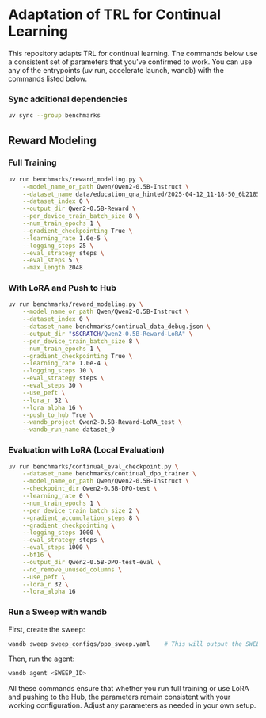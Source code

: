 # Adaptation of TRL for Continual Learning

This repository adapts TRL for continual learning. The commands below use a consistent set of parameters that you’ve confirmed to work. You can use any of the entrypoints (uv run, accelerate launch, wandb) with the commands listed below.

### Sync additional dependencies

```sh
uv sync --group benchmarks
```

## Reward Modeling

### Full Training

```sh
uv run benchmarks/reward_modeling.py \
    --model_name_or_path Qwen/Qwen2-0.5B-Instruct \
    --dataset_name data/education_qna_hinted/2025-04-12_11-18-50_6b21855/data.json \
    --dataset_index 0 \
    --output_dir Qwen2-0.5B-Reward \
    --per_device_train_batch_size 8 \
    --num_train_epochs 1 \
    --gradient_checkpointing True \
    --learning_rate 1.0e-5 \
    --logging_steps 25 \
    --eval_strategy steps \
    --eval_steps 5 \
    --max_length 2048
```

### With LoRA and Push to Hub

```sh
uv run benchmarks/reward_modeling.py \
    --model_name_or_path Qwen/Qwen2-0.5B-Instruct \
    --dataset_index 0 \
    --dataset_name benchmarks/continual_data_debug.json \
    --output_dir "$SCRATCH/Qwen2-0.5B-Reward-LoRA" \
    --per_device_train_batch_size 8 \
    --num_train_epochs 1 \
    --gradient_checkpointing True \
    --learning_rate 1.0e-4 \
    --logging_steps 10 \
    --eval_strategy steps \
    --eval_steps 30 \
    --use_peft \
    --lora_r 32 \
    --lora_alpha 16 \
    --push_to_hub True \
    --wandb_project Qwen2-0.5B-Reward-LoRA_test \
    --wandb_run_name dataset_0
```

### Evaluation with LoRA (Local Evaluation)

```sh
uv run benchmarks/continual_eval_checkpoint.py \
    --dataset_name benchmarks/continual_dpo_trainer \
    --model_name_or_path Qwen/Qwen2-0.5B-Instruct \
    --checkpoint_dir Qwen2-0.5B-DPO-test \
    --learning_rate 0 \
    --num_train_epochs 1 \
    --per_device_train_batch_size 2 \
    --gradient_accumulation_steps 8 \
    --gradient_checkpointing \
    --logging_steps 1000 \
    --eval_strategy steps \
    --eval_steps 1000 \
    --bf16 \
    --output_dir Qwen2-0.5B-DPO-test-eval \
    --no_remove_unused_columns \
    --use_peft \
    --lora_r 32 \
    --lora_alpha 16
```

### Run a Sweep with wandb

First, create the sweep:

```sh
wandb sweep sweep_configs/ppo_sweep.yaml    # This will output the SWEEP_ID
```

Then, run the agent:

```sh
wandb agent <SWEEP_ID>
```

All these commands ensure that whether you run full training or use LoRA and pushing to the Hub, the parameters remain consistent with your working configuration. Adjust any parameters as needed in your own setup.

